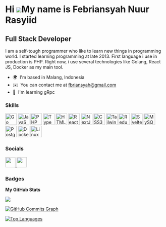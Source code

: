 Hi ![](https://user-images.githubusercontent.com/18350557/176309783-0785949b-9127-417c-8b55-ab5a4333674e.gif)My name is Febriansyah Nuur Rasyiid
================================================================================================================================================

Full Stack Developer
--------------------

I am a self-tough programmer who like to learn new things in programming world. I started learning programming at late 2013. First language i use in production is PHP. Right now, i use several technologies like Golang, React JS, Docker as my main tool.

* 🌍  I'm based in Malang, Indonesia
* ✉️  You can contact me at [fbriansyah@gmail.com](mailto:fbriansyah@gmail.com)
* 🧠  I'm learning gRpc

### Skills

<p align="left">
    <a href="https://go.dev/doc/" target="_blank" rel="noreferrer"><img
                src="https://raw.githubusercontent.com/danielcranney/readme-generator/main/public/icons/skills/go-colored.svg"
                alt="Go" width="36" height="36"></a>
    <a href="https://developer.mozilla.org/en-US/docs/Web/JavaScript" target="_blank"
            rel="noreferrer"><img
                src="https://raw.githubusercontent.com/danielcranney/readme-generator/main/public/icons/skills/javascript-colored.svg"
                alt="JavaScript" width="36" height="36"></a>
    <a href="https://www.php.net/" target="_blank" rel="noreferrer"><img
                src="https://raw.githubusercontent.com/danielcranney/readme-generator/main/public/icons/skills/php-colored.svg"
                alt="PHP" width="36" height="36"></a>
    <a href="https://www.typescriptlang.org/" target="_blank" rel="noreferrer"><img
                src="https://raw.githubusercontent.com/danielcranney/readme-generator/main/public/icons/skills/typescript-colored.svg"
                alt="TypeScript" width="36" height="36"></a>
    <a href="https://developer.mozilla.org/en-US/docs/Glossary/HTML5" target="_blank"
            rel="noreferrer"><img
                src="https://raw.githubusercontent.com/danielcranney/readme-generator/main/public/icons/skills/html5-colored.svg"
                alt="HTML5" width="36" height="36"></a>
    <a href="https://reactjs.org/" target="_blank" rel="noreferrer"><img
                src="https://raw.githubusercontent.com/danielcranney/readme-generator/main/public/icons/skills/react-colored.svg"
                alt="React" width="36" height="36"></a>
    <a href="https://nextjs.org/docs" target="_blank" rel="noreferrer"><img
                src="https://raw.githubusercontent.com/danielcranney/readme-generator/main/public/icons/skills/nextjs-colored-dark.svg"
                alt="NextJs" width="36" height="36"></a>
    <a href="https://www.w3.org/TR/CSS/#css" target="_blank" rel="noreferrer"><img
                src="https://raw.githubusercontent.com/danielcranney/readme-generator/main/public/icons/skills/css3-colored.svg"
                alt="CSS3" width="36" height="36"></a>
    <a href="https://tailwindcss.com/" target="_blank" rel="noreferrer"><img
                src="https://raw.githubusercontent.com/danielcranney/readme-generator/main/public/icons/skills/tailwindcss-colored.svg"
                alt="TailwindCSS" width="36" height="36"></a>
    <a href="https://redux.js.org/" target="_blank" rel="noreferrer"><img
                src="https://raw.githubusercontent.com/danielcranney/readme-generator/main/public/icons/skills/redux-colored.svg"
                alt="Redux" width="36" height="36"></a>
    <a href="https://svelte.dev/" target="_blank" rel="noreferrer"><img
                src="https://raw.githubusercontent.com/danielcranney/readme-generator/main/public/icons/skills/svelte-colored.svg"
                alt="Svelte" width="36" height="36"></a>
    <a href="https://www.mysql.com/" target="_blank" rel="noreferrer"><img
                src="https://raw.githubusercontent.com/danielcranney/readme-generator/main/public/icons/skills/mysql-colored.svg"
                alt="MySQL" width="36" height="36"></a>
    <a href="https://www.postgresql.org/" target="_blank" rel="noreferrer"><img
                src="https://raw.githubusercontent.com/danielcranney/readme-generator/main/public/icons/skills/postgresql-colored.svg"
                alt="PostgreSQL" width="36" height="36"></a>
    <a href="https://www.docker.com/" target="_blank" rel="noreferrer"><img
                src="https://raw.githubusercontent.com/danielcranney/readme-generator/main/public/icons/skills/docker-colored.svg"
                alt="Docker" width="36" height="36"></a>
    <a href="https://www.linux.org" target="_blank" rel="noreferrer"><img
                src="https://raw.githubusercontent.com/danielcranney/readme-generator/main/public/icons/skills/linux-colored.svg"
                alt="Linux" width="36" height="36"></a>
</p>


### Socials

<p align="left"> <a href="https://www.github.com/fbriansyah" target="_blank" rel="noreferrer"> <picture> <source media="(prefers-color-scheme: dark)" srcset="https://raw.githubusercontent.com/danielcranney/readme-generator/main/public/icons/socials/github-dark.svg" /> <source media="(prefers-color-scheme: light)" srcset="https://raw.githubusercontent.com/danielcranney/readme-generator/main/public/icons/socials/github.svg" /> <img src="https://raw.githubusercontent.com/danielcranney/readme-generator/main/public/icons/socials/github.svg" width="32" height="32" /> </picture> </a> <a href="https://www.linkedin.com/in/febrianrasyiid" target="_blank" rel="noreferrer"> <picture> <source media="(prefers-color-scheme: dark)" srcset="undefined" /> <source media="(prefers-color-scheme: light)" srcset="https://raw.githubusercontent.com/danielcranney/readme-generator/main/public/icons/socials/linkedin.svg" /> <img src="https://raw.githubusercontent.com/danielcranney/readme-generator/main/public/icons/socials/linkedin.svg" width="32" height="32" /> </picture> </a></p>

### Badges

<b>My GitHub Stats</b>

<a href="http://www.github.com/fbriansyah"><img src="https://github-readme-streak-stats.herokuapp.com/?user=fbriansyah&stroke=ffffff&background=1c1917&ring=0891b2&fire=0891b2&currStreakNum=ffffff&currStreakLabel=0891b2&sideNums=ffffff&sideLabels=ffffff&dates=ffffff&hide_border=true" /></a>

<a href="http://www.github.com/fbriansyah"><img src="https://github-readme-activity-graph.cyclic.app/graph?username=fbriansyah&bg_color=1c1917&color=ffffff&line=0891b2&point=ffffff&area_color=1c1917&area=true&hide_border=true&custom_title=GitHub%20Commits%20Graph" alt="GitHub Commits Graph" /></a>

<a href="https://github.com/fbriansyah" align="left"><img src="https://github-readme-stats.vercel.app/api/top-langs/?username=fbriansyah&langs_count=10&title_color=0891b2&text_color=ffffff&icon_color=0891b2&bg_color=1c1917&hide_border=true&locale=en&custom_title=Top%20%Languages" alt="Top Languages" /></a>
